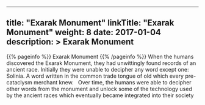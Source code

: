 
---
title: "Exarak Monument"
linkTitle: "Exarak Monument"
weight: 8
date: 2017-01-04
description: >
 Exarak Monument
---

{{% pageinfo %}}
Exarak Monument
{{% /pageinfo %}}
When the humans discovered the Exarak Monument, they had unwittingly found records of an ancient race. Initially they were unable to decipher any word except one: Solinia. A word written in the common trade tongue of old which every pre-cataclysm merchant knew. <span class="line-spacer d-block"> </span> Over time, the humans were able to decipher other words from the monument and unlock some of the technology used by the ancient races which eventually became integrated into their society
